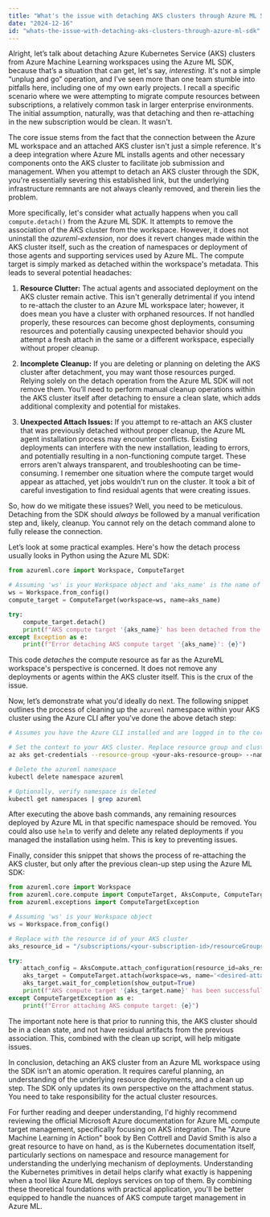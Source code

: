 ```yaml
---
title: "What's the issue with detaching AKS clusters through Azure ML SDK?"
date: "2024-12-16"
id: "whats-the-issue-with-detaching-aks-clusters-through-azure-ml-sdk"
---
```


Alright, let’s talk about detaching Azure Kubernetes Service (AKS) clusters from Azure Machine Learning workspaces using the Azure ML SDK, because that’s a situation that can get, let's say, *interesting*. It's not a simple “unplug and go” operation, and I’ve seen more than one team stumble into pitfalls here, including one of my own early projects. I recall a specific scenario where we were attempting to migrate compute resources between subscriptions, a relatively common task in larger enterprise environments. The initial assumption, naturally, was that detaching and then re-attaching in the new subscription would be clean. It wasn't.

The core issue stems from the fact that the connection between the Azure ML workspace and an attached AKS cluster isn't just a simple reference. It's a deep integration where Azure ML installs agents and other necessary components onto the AKS cluster to facilitate job submission and management. When you attempt to detach an AKS cluster through the SDK, you're essentially severing this established link, but the underlying infrastructure remnants are not always cleanly removed, and therein lies the problem.

More specifically, let's consider what actually happens when you call `compute.detach()` from the Azure ML SDK. It attempts to remove the association of the AKS cluster from the workspace. However, it does not uninstall the *azureml-extension*, nor does it revert changes made within the AKS cluster itself, such as the creation of namespaces or deployment of those agents and supporting services used by Azure ML. The compute target is simply marked as detached within the workspace's metadata. This leads to several potential headaches:

1.  **Resource Clutter:** The actual agents and associated deployment on the AKS cluster remain active. This isn't generally detrimental if you intend to re-attach the cluster to an Azure ML workspace later; however, it does mean you have a cluster with orphaned resources. If not handled properly, these resources can become ghost deployments, consuming resources and potentially causing unexpected behavior should you attempt a fresh attach in the same or a different workspace, especially without proper cleanup.

2.  **Incomplete Cleanup:** If you are deleting or planning on deleting the AKS cluster after detachment, you may want those resources purged. Relying solely on the detach operation from the Azure ML SDK will not remove them. You’ll need to perform manual cleanup operations within the AKS cluster itself after detaching to ensure a clean slate, which adds additional complexity and potential for mistakes.

3. **Unexpected Attach Issues:** If you attempt to re-attach an AKS cluster that was previously detached without proper cleanup, the Azure ML agent installation process may encounter conflicts. Existing deployments can interfere with the new installation, leading to errors, and potentially resulting in a non-functioning compute target. These errors aren't always transparent, and troubleshooting can be time-consuming. I remember one situation where the compute target would appear as attached, yet jobs wouldn't run on the cluster. It took a bit of careful investigation to find residual agents that were creating issues.

So, how do we mitigate these issues? Well, you need to be meticulous. Detaching from the SDK should *always* be followed by a manual verification step and, likely, cleanup. You cannot rely on the detach command alone to fully release the connection.

Let’s look at some practical examples. Here's how the detach process usually looks in Python using the Azure ML SDK:

```python
from azureml.core import Workspace, ComputeTarget

# Assuming 'ws' is your Workspace object and 'aks_name' is the name of your AKS compute target
ws = Workspace.from_config()
compute_target = ComputeTarget(workspace=ws, name=aks_name)

try:
    compute_target.detach()
    print(f"AKS compute target '{aks_name}' has been detached from the workspace.")
except Exception as e:
    print(f"Error detaching AKS compute target '{aks_name}': {e}")
```

This code *detaches* the compute resource as far as the AzureML workspace's perspective is concerned. It does not remove any deployments or agents within the AKS cluster itself. This is the crux of the issue.

Now, let’s demonstrate what you'd ideally do next. The following snippet outlines the process of cleaning up the `azureml` namespace within your AKS cluster using the Azure CLI after you've done the above detach step:

```bash
# Assumes you have the Azure CLI installed and are logged in to the correct subscription

# Set the context to your AKS cluster. Replace resource group and cluster name as needed.
az aks get-credentials --resource-group <your-aks-resource-group> --name <your-aks-cluster-name>

# Delete the azureml namespace
kubectl delete namespace azureml

# Optionally, verify namespace is deleted
kubectl get namespaces | grep azureml

```

After executing the above bash commands, any remaining resources deployed by Azure ML in that specific namespace should be removed. You could also use `helm` to verify and delete any related deployments if you managed the installation using helm. This is key to preventing issues.

Finally, consider this snippet that shows the process of re-attaching the AKS cluster, but only after the previous clean-up step using the Azure ML SDK:

```python
from azureml.core import Workspace
from azureml.core.compute import ComputeTarget, AksCompute, ComputeTargetType
from azureml.exceptions import ComputeTargetException

# Assuming 'ws' is your Workspace object
ws = Workspace.from_config()

# Replace with the resource id of your AKS cluster
aks_resource_id = "/subscriptions/<your-subscription-id>/resourceGroups/<your-aks-resource-group>/providers/Microsoft.ContainerService/managedClusters/<your-aks-cluster-name>"

try:
    attach_config = AksCompute.attach_configuration(resource_id=aks_resource_id)
    aks_target = ComputeTarget.attach(workspace=ws, name='<desired-attach-name>', attach_configuration=attach_config)
    aks_target.wait_for_completion(show_output=True)
    print(f"AKS compute target '{aks_target.name}' has been successfully attached to the workspace.")
except ComputeTargetException as e:
    print(f"Error attaching AKS compute target: {e}")

```

The important note here is that prior to running this, the AKS cluster should be in a clean state, and not have residual artifacts from the previous association. This, combined with the clean up script, will help mitigate issues.

In conclusion, detaching an AKS cluster from an Azure ML workspace using the SDK isn’t an atomic operation. It requires careful planning, an understanding of the underlying resource deployments, and a clean up step. The SDK only updates its own perspective on the attachment status. You need to take responsibility for the actual cluster resources.

For further reading and deeper understanding, I'd highly recommend reviewing the official Microsoft Azure documentation for Azure ML compute target management, specifically focusing on AKS integration. The "Azure Machine Learning in Action" book by Ben Cottrell and David Smith is also a great resource to have on hand, as is the Kubernetes documentation itself, particularly sections on namespace and resource management for understanding the underlying mechanism of deployments. Understanding the Kubernetes primitives in detail helps clarify what exactly is happening when a tool like Azure ML deploys services on top of them. By combining these theoretical foundations with practical application, you'll be better equipped to handle the nuances of AKS compute target management in Azure ML.

